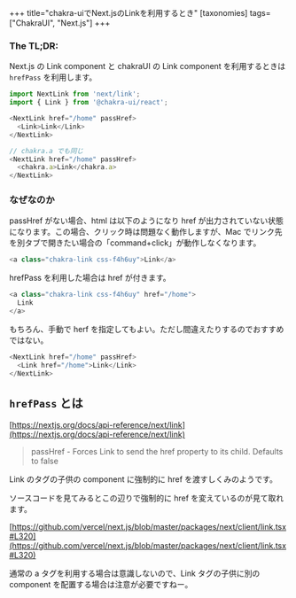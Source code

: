 +++
title="chakra-uiでNext.jsのLinkを利用するとき"
[taxonomies]
tags=["ChakraUI", "Next.js"]
+++

### The TL;DR:

Next.js の Link component と chakraUI の Link component を利用するときは `hrefPass` を利用します。

```ts
import NextLink from 'next/link';
import { Link } from '@chakra-ui/react';

<NextLink href="/home" passHref>
  <Link>Link</Link>
</NextLink>

// chakra.a でも同じ
<NextLink href="/home" passHref>
  <chakra.a>Link</chakra.a>
</NextLink>
```

### なぜなのか

passHref がない場合、html は以下のようになり href が出力されていない状態になります。この場合、クリック時は問題なく動作しますが、Mac でリンク先を別タブで開きたい場合の「command+click」が動作しなくなります。

```ts
<a class="chakra-link css-f4h6uy">Link</a>
```

hrefPass を利用した場合は href が付きます。

```ts
<a class="chakra-link css-f4h6uy" href="/home">
  Link
</a>
```

もちろん、手動で herf を指定してもよい。ただし間違えたりするのでおすすめではない。

```ts
<NextLink href="/home" passHref>
  <Link href="/home">Link</Link>
</NextLink>
```

## `hrefPass` とは

[https://nextjs.org/docs/api-reference/next/link](https://nextjs.org/docs/api-reference/next/link)

> passHref - Forces Link to send the href property to its child. Defaults to false

Link のタグの子供の component に強制的に href を渡すしくみのようです。

ソースコードを見てみるとこの辺りで強制的に href を変えているのが見て取れます。

[https://github.com/vercel/next.js/blob/master/packages/next/client/link.tsx#L320](https://github.com/vercel/next.js/blob/master/packages/next/client/link.tsx#L320)

通常の a タグを利用する場合は意識しないので、Link タグの子供に別の component を配置する場合は注意が必要ですねー。
